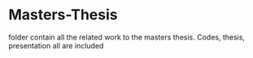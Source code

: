 # Masters-Thesis
 folder contain all the related work to the masters thesis.
 Codes, thesis, presentation all are included
